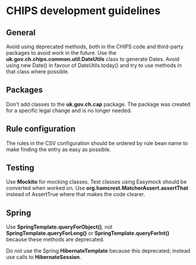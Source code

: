 # CHIPS development guidelines

## General
Avoid using deprecated methods, both in the CHIPS code and third-party packages to avoid work in the future.
Use the **uk.gov.ch.chips.common.util.DateUtils** class to generate Dates. Avoid using new Date() in favour of DateUtils.today() and try to use methods in that class where possible.
 
## Packages
Don't add classes to the **uk.gov.ch.cap** package. The package was created for a specific legal change and is no longer needed.

## Rule configuration
The rules in the CSV configuration should be ordered by rule bean name to make finding the entry as easy as possible.

## Testing
Use **Mockito** for mocking classes. Test classes using Easymock should be converted when worked on.
Use **org.hamcrest.MatcherAssert.assertThat** instead of AssertTrue where that makes the code clearer.

## Spring
Use **SpringTemplate.queryForObject()**, not **SpringTemplate.queryForLong()** or **SpringTemplate.queryForInt()** because these methods are deprecated.

Do not use the Spring **HibernateTemplate** because this deprecated; instead use calls to **HibernateSession**.